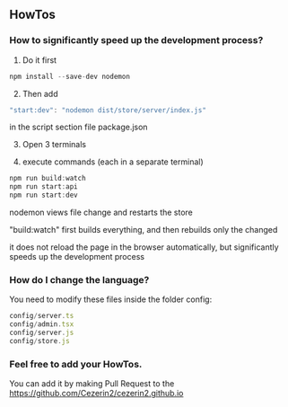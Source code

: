 ## HowTos

### How to significantly speed up the development process?

1. Do it first

```javascript
npm install --save-dev nodemon
```

2. Then add

```javascript
"start:dev": "nodemon dist/store/server/index.js"
```

in the script section file package.json

3. Open 3 terminals

4. execute commands (each in a separate terminal)

```javascript
npm run build:watch
npm run start:api
npm run start:dev
```

nodemon views file change and restarts the store

"build:watch" first builds everything, and then rebuilds only the changed

it does not reload the page in the browser automatically, but significantly speeds up the development process


### How do I change the language?

You need to modify these files inside the folder config:
```javascript
config/server.ts
config/admin.tsx 
config/server.js
config/store.js
```


### Feel free to add your HowTos.

You can add it by making Pull Request to the https://github.com/Cezerin2/cezerin2.github.io
